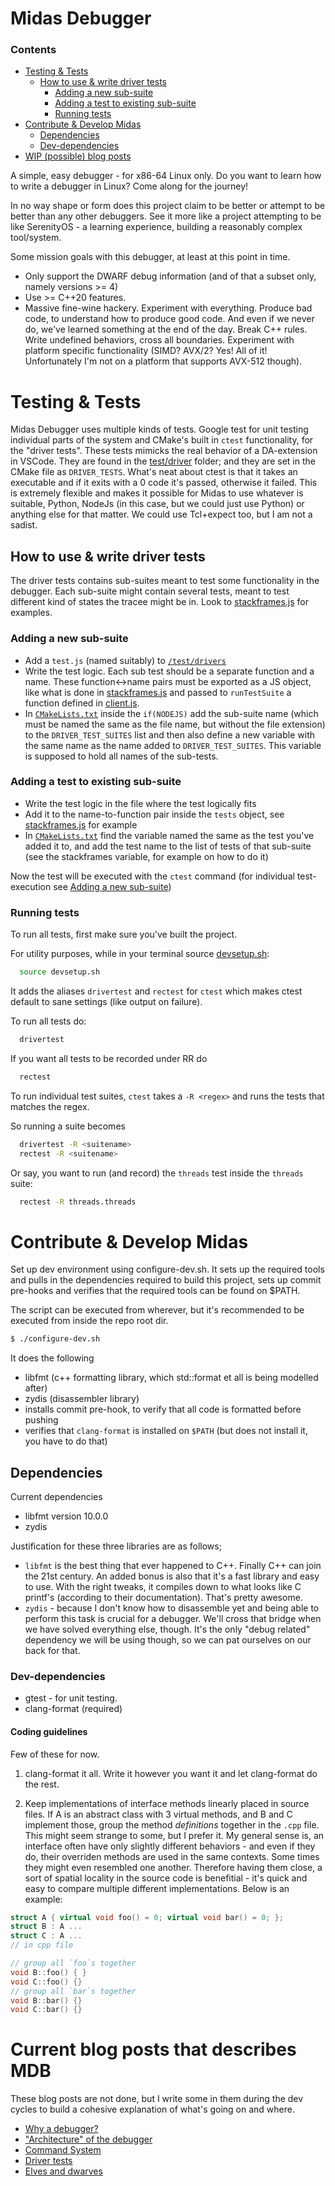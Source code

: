 # Midas Debugger

### Contents

- [Testing & Tests](#testing--tests)
  - [How to use & write driver tests](#how-to-use--write-driver-tests)
    - [Adding a new sub-suite](#adding-a-new-sub-suite)
    - [Adding a test to existing sub-suite](#adding-a-test-to-existing-sub-suite)
    - [Running tests](#running-tests)
- [Contribute & Develop Midas](#contribute--develop-midas)
  - [Dependencies](#dependencies)
  - [Dev-dependencies](#dev-dependencies)
- [WIP (possible) blog posts](#current-blog-posts-that-describes-mdb)

A simple, easy debugger - for x86-64 Linux only. Do you want to learn how to write a debugger in Linux? Come along for the journey!

In no way shape or form does this project claim to be better or attempt to be better than any other debuggers. See it more like a project attempting to be like SerenityOS - a learning experience, building a reasonably complex tool/system.

Some mission goals with this debugger, at least at this point in time.

- Only support the DWARF debug information (and of that a subset only, namely versions >= 4)
- Use >= C++20 features.
- Massive fine-wine hackery. Experiment with everything. Produce bad code, to understand how to produce good code. And even if we never do, we've learned something at the end of the day. Break C++ rules. Write undefined behaviors, cross all boundaries. Experiment with platform specific functionality (SIMD? AVX/2? Yes! All of it! Unfortunately I'm not on a platform that supports AVX-512 though).

# Testing & Tests

Midas Debugger uses multiple kinds of tests. Google test for unit testing individual parts of the system and CMake's built in `ctest` functionality, for the "driver tests". These tests mimicks the real behavior of a DA-extension in VSCode. They are found in the [test/driver](./test/driver/) folder; and they are set in the CMake file as `DRIVER_TESTS`. What's neat about ctest is that it takes an executable and if it exits with a 0 code it's passed, otherwise it failed. This is extremely flexible and makes it possible for Midas to use whatever is suitable, Python, NodeJs (in this case, but we could just use Python) or anything else for that matter. We could use Tcl+expect too, but I am not a sadist.

## How to use & write driver tests

The driver tests contains sub-suites meant to test some functionality in the debugger. Each sub-suite might contain several tests, meant to test different kind of states the tracee might be in. Look to [stackframes.js](./test/driver/stackframes.js) for examples.

### Adding a new sub-suite

- Add a `test.js` (named suitably) to [`/test/drivers`](./test/driver/)
- Write the test logic. Each sub test should be a separate function and a name. These function<->name pairs must be exported as a JS object, like what is done in [stackframes.js](./test/driver/stackframes.js#L194) and passed to `runTestSuite` a function defined in [client.js](./test/driver/client.js#L450).
- In [`CMakeLists.txt`](./CMakeLists.txt) inside the `if(NODEJS)` add the sub-suite name (which must be named the same as the file name, but without the file extension) to the `DRIVER_TEST_SUITES` list and then also define a new variable with the same name as the name added to `DRIVER_TEST_SUITES`. This variable is supposed to hold all names of the sub-tests.

### Adding a test to existing sub-suite

- Write the test logic in the file where the test logically fits
- Add it to the name-to-function pair inside the `tests` object, see [stackframes.js](./test/driver/stackframes.js#L194) for example
- In [`CMakeLists.txt`](./CMakeLists.txt) find the variable named the same as the test you've added it to, and add the test name to the list of tests of that sub-suite (see the stackframes variable, for example on how to do it)

Now the test will be executed with the `ctest` command (for individual test-execution see [Adding a new sub-suite](#adding-a-new-sub-suite))

### Running tests

To run all tests, first make sure you've built the project.

For utility purposes, while in your terminal source [devsetup.sh](./devsetup.sh):

```bash
  source devsetup.sh
```

It adds the aliases `drivertest` and `rectest` for `ctest` which
makes ctest default to sane settings (like output on failure).

To run all tests do:

```bash
  drivertest
```

If you want all tests to be recorded under RR do

```bash
  rectest
```

To run individual test suites, `ctest` takes a `-R <regex>` and runs the tests that matches the regex.

So running a suite becomes

```bash
  drivertest -R <suitename>
  rectest -R <suitename>
```

Or say, you want to run (and record) the `threads` test inside the `threads` suite:

```bash
  rectest -R threads.threads
```

# Contribute & Develop Midas

Set up dev environment using configure-dev.sh. It sets up the required tools and pulls in the dependencies required to build this project, sets up commit pre-hooks and verifies that the required tools can be found on $PATH.

The script can be executed from wherever, but it's recommended to be executed from inside the repo root dir.

```bash
$ ./configure-dev.sh
```

It does the following

- libfmt (c++ formatting library, which std::format et all is being modelled after)
- zydis (disassembler library)
- installs commit pre-hook, to verify that all code is formatted before pushing
- verifies that `clang-format` is installed on `$PATH` (but does not install it, you have to do that)

## Dependencies

Current dependencies

- libfmt version 10.0.0
- zydis

Justification for these three libraries are as follows;

- `libfmt` is the best thing that ever happened to C++. Finally C++ can join the 21st century. An added bonus is also that it's a fast library and easy to use. With the right tweaks, it compiles down to what looks like C printf's (according to their documentation). That's pretty awesome.
- `zydis` - because I don't know how to disassemble yet and being able to perform this task is crucial for a debugger. We'll cross that bridge when we have solved everything else, though. It's the only "debug related" dependency we will be using though, so we can pat ourselves on our back for that.

### Dev-dependencies

- gtest - for unit testing.
- clang-format (required)

#### Coding guidelines

Few of these for now.

1. clang-format it all. Write it however you want it and let clang-format do the rest.

2. Keep implementations of interface methods linearly placed in source files. If A is an abstract class with 3 virtual methods, and B and C implement those, group the method _definitions_ together in the `.cpp` file. This might seem strange to some, but I prefer it. My general sense is, an interface often have only slightly different behaviors - and even if they do, their overriden methods are used in the same contexts. Some times they might even resembled one another. Therefore having them close, a sort of spatial locality in the source code is benefitial - it's quick and easy to compare multiple different implementations. Below is an example:

```cpp
struct A { virtual void foo() = 0; virtual void bar() = 0; };
struct B : A ...
struct C : A ...
// in cpp file

// group all `foo`s together
void B::foo() { }
void C::foo() {}
// group all `bar`s together
void B::bar() {}
void C::bar() {}
```

# Current blog posts that describes MDB

These blog posts are not done, but I write some in them during the dev cycles to build a cohesive explanation of what's going on and where.

- [Why a debugger?](./blog/why_debugger.md)
- ["Architecture" of the debugger](./blog/architecture.md)
- [Command System](./blog/commands_system.md)
- [Driver tests](./blog/driver_tests.md)
- [Elves and dwarves](./blog/elves_and_dwarves.md)
